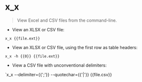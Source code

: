 # x_x

> View Excel and CSV files from the command-line.

- View an XLSX or CSV file:

`x_x {{file.ext}}`

- View an XLSX or CSV file, using the first row as table headers:

`x_x -h {{0}} {{file.ext}}`

- View a CSV file with unconventional delimiters:

`x_x --delimiter={{';'}} --quotechar={{'|'}} {{file.csv}}
